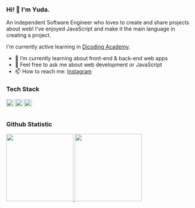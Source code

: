### Hi! 👋 I'm Yuda.

An independent Software Engineer who loves to create and share projects about web! I've enjoyed JavaScript and make it the main language in creating a project.

I'm currently active learning in <a href="https://dicoding.com/">Dicoding Academy</a>. 

- 🌱 I’m currently learning about front-end & back-end web apps
- 💬 Feel free to ask me about web development or JavaScript
- 📫 How to reach me: [Instagram](https://instagram.com/_yuda23_)

### Tech Stack
  <a href="#"><img align="left" alt="JavaScript" title="JavaScript" width="21px" src="https://upload.wikimedia.org/wikipedia/commons/9/99/Unofficial_JavaScript_logo_2.svg" /></a>
  <a href="https://nodejs.org/"><img align="left" alt="NodeJS" title="NodeJS" width="21px" src="https://seeklogo.com/images/N/nodejs-logo-FBE122E377-seeklogo.com.png" /></a>
  <a href="https://go.dev/"><img align="left" alt="Golang" title="Golang" width="21px" src="https://seeklogo.com/images/G/go-logo-046185B647-seeklogo.com.png" /></a>
  <br>
  <br>
  
### Github Statistic
<p align="left">
<a href="https://github.com/egyyudanugraha">
  <img height="180em" src="https://github-readme-stats-eight-theta.vercel.app/api?username=dimasmds&show_icons=true&theme=algolia&include_all_commits=true&count_private=true"/>
  <img height="180em" src="https://github-readme-stats-eight-theta.vercel.app/api/top-langs/?username=dimasmds&layout=compact&langs_count=8&theme=algolia"/>
</a>
</p>
